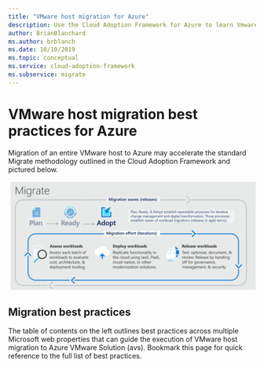 ```yaml
---
title: "VMware host migration for Azure"
description: Use the Cloud Adoption Framework for Azure to learn Vmware host migration best practices to reduce complexity and standardize the migration process.
author: BrianBlanchard
ms.author: brblanch
ms.date: 10/10/2019
ms.topic: conceptual
ms.service: cloud-adoption-framework
ms.subservice: migrate
---
```


# VMware host migration best practices for Azure

Migration of an entire VMware host to Azure may accelerate the standard Migrate methodology outlined in the Cloud Adoption Framework and pictured below.

![Cloud Adoption Framework migration model](../../_images/migrate/methodology.png)

## Migration best practices

The table of contents on the left outlines best practices across multiple Microsoft web properties that can guide the execution of VMware host migration to Azure VMware Solution (avs). Bookmark this page for quick reference to the full list of best practices.
